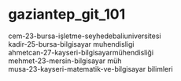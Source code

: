 # gaziantep_git_101
cem-23-bursa-işletme-seyhedebaliuniversitesi <br>
kadir-25-bursa-bilgisayar muhendisligi <br>
ahmetcan-27-kayseri-bilgisayarmühendisliği <br>
mehmet-23-mersin-bilgisayar müh <br>
musa-23-kayseri-matematik-ve-bilgisayar bilimleri <br>
